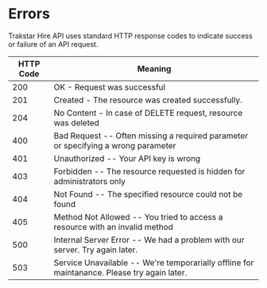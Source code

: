 # Errors

Trakstar Hire API uses standard HTTP response codes to indicate success or failure of an API request.

HTTP Code | Meaning
---------- | -------
200 | OK - Request was successful
201 | Created - The resource was created successfully.
204 | No Content - In case of DELETE request, resource was deleted
400 | Bad Request -- Often missing a required parameter or specifying a wrong parameter
401 | Unauthorized -- Your API key is wrong
403 | Forbidden -- The resource requested is hidden for administrators only
404 | Not Found -- The specified resource could not be found
405 | Method Not Allowed -- You tried to access a resource with an invalid method
500 | Internal Server Error -- We had a problem with our server. Try again later.
503 | Service Unavailable -- We're temporarially offline for maintanance. Please try again later.
